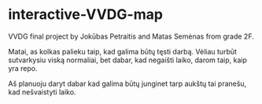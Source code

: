# interactive-VVDG-map

VVDG final project by Jokūbas Petraitis and Matas Semėnas from grade 2F.

Matai, as kolkas palieku taip, kad galima būtų tęsti darbą. Vėliau turbūt sutvarkysiu viską normaliai, bet dabar, kad negaišti laiko, darom taip, kaip yra repo.

Aš planuoju daryt dabar kad galima būtų junginet tarp aukštų tai pranešu, kad nešvaistyti laiko.
